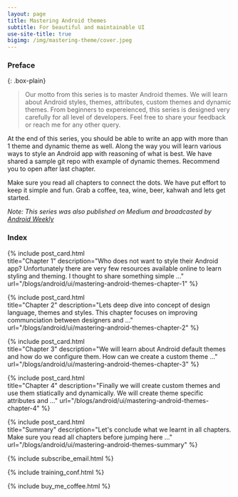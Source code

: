 ```yaml
---
layout: page
title: Mastering Android themes
subtitle: For beautiful and maintainable UI
use-site-title: true
bigimg: /img/mastering-theme/cover.jpeg
---
```

<!-- If I do not apply any class here, theme is taking it as heading which we want to avoid  -->

### Preface 

{: .box-plain}
>Our motto from this series is to master Android themes. We will learn about Android styles, themes, attributes, custom themes and dynamic themes. From beginners to expereienced, this series is designed very carefully for all level of developers. Feel free to share your feedback or reach me for any other query.

 At the end of this series, you should be able to write an app with more than 1 theme and dynamic theme as well. Along the way you will learn various ways to style an Android app with reasoning of what is best. We have shared a sample git repo with example of dynamic themes. Recommend
 you to open after last chapter.

Make sure you read all chapters to connect the dots. We have put effort to keep it simple and fun. Grab a coffee, tea, wine, beer, kahwah and lets get started. 

*Note: This series was also published on Medium and broadcasted by [Android Weekly](https://androidweekly.net/issues/issue-307)*

### Index

{% include post_card.html 	
title="Chapter 1" 
description="Who does not want to style their Android app? Unfortunately there are very few resources available online to learn styling and theming. I thought to share something simple ..."
url="/blogs/android/ui/mastering-android-themes-chapter-1"
%}

{% include post_card.html 	
title="Chapter 2" 
description="Lets deep dive into concept of design language, themes and styles. This chapter focuses on improving communciation between designers and ..."
url="/blogs/android/ui/mastering-android-themes-chapter-2"
%}

{% include post_card.html 	
title="Chapter 3" 
description="We will learn about Android default themes and how do we configure them. How can we create a custom theme ..."
url="/blogs/android/ui/mastering-android-themes-chapter-3"
%}

{% include post_card.html 	
title="Chapter 4" 
description="Finally we will create custom themes and use them stiatically and dynamically. We will create theme specific attributes and ..."
url="/blogs/android/ui/mastering-android-themes-chapter-4"
%}

{% include post_card.html 	
title="Summary" 
description="Let's conclude what we learnt in all chapters. Make sure you read all chapters before jumping here ..."
url="/blogs/android/ui/mastering-android-themes-summary"
%}

{% include subscribe_email.html %}

{% include training_conf.html %}

{% include buy_me_coffee.html %}

